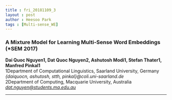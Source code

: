 ```yaml
---
title : fri_20181109_3
layout : post
author : Heesoo Park
tags : [Multi-sense_WE]
---
```


<h3>A Mixture Model for Learning Multi-Sense Word Embeddings (*SEM 2017)</h3>


<p>

<b>Dai Quoc Nguyen1, Dat Quoc Nguyen2, Ashutosh Modi1, Stefan Thater1, Manfred Pinkal1</b><br/>
1Department of Computational Linguistics, Saarland University, Germany<br/>
<em>{daiquocn, ashutosh, stth, pinkal}@coli.uni-saarland.de</em><br/>
2Department of Computing, Macquarie University, Australia<br/>
<em>dat.nguyen@students.mq.edu.au</em><br/>







</p>

<hr />
<p>
</p>
